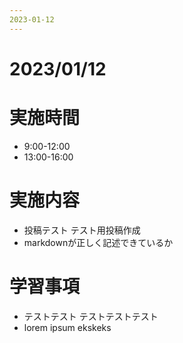 ```yaml
---
2023-01-12
---
```


# 2023/01/12

# 実施時間
- 9:00-12:00
- 13:00-16:00

# 実施内容
- 投稿テスト
テスト用投稿作成
- markdownが正しく記述できているか

# 学習事項
- テストテスト
テストテストテスト
- lorem ipsum ekskeks
